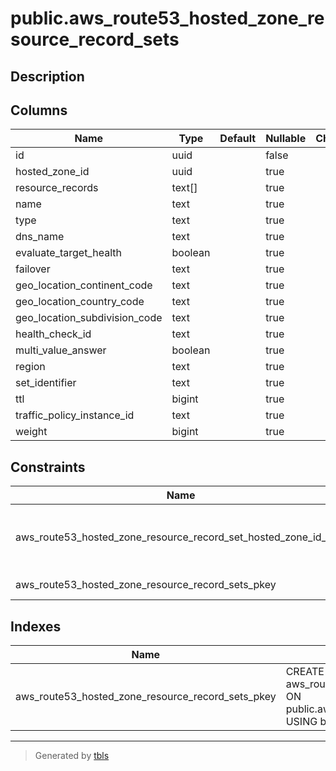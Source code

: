 # public.aws_route53_hosted_zone_resource_record_sets

## Description

## Columns

| Name | Type | Default | Nullable | Children | Parents | Comment |
| ---- | ---- | ------- | -------- | -------- | ------- | ------- |
| id | uuid |  | false |  |  |  |
| hosted_zone_id | uuid |  | true |  | [public.aws_route53_hosted_zones](public.aws_route53_hosted_zones.md) |  |
| resource_records | text[] |  | true |  |  |  |
| name | text |  | true |  |  |  |
| type | text |  | true |  |  |  |
| dns_name | text |  | true |  |  |  |
| evaluate_target_health | boolean |  | true |  |  |  |
| failover | text |  | true |  |  |  |
| geo_location_continent_code | text |  | true |  |  |  |
| geo_location_country_code | text |  | true |  |  |  |
| geo_location_subdivision_code | text |  | true |  |  |  |
| health_check_id | text |  | true |  |  |  |
| multi_value_answer | boolean |  | true |  |  |  |
| region | text |  | true |  |  |  |
| set_identifier | text |  | true |  |  |  |
| ttl | bigint |  | true |  |  |  |
| traffic_policy_instance_id | text |  | true |  |  |  |
| weight | bigint |  | true |  |  |  |

## Constraints

| Name | Type | Definition |
| ---- | ---- | ---------- |
| aws_route53_hosted_zone_resource_record_set_hosted_zone_id_fkey | FOREIGN KEY | FOREIGN KEY (hosted_zone_id) REFERENCES aws_route53_hosted_zones(id) ON DELETE CASCADE |
| aws_route53_hosted_zone_resource_record_sets_pkey | PRIMARY KEY | PRIMARY KEY (id) |

## Indexes

| Name | Definition |
| ---- | ---------- |
| aws_route53_hosted_zone_resource_record_sets_pkey | CREATE UNIQUE INDEX aws_route53_hosted_zone_resource_record_sets_pkey ON public.aws_route53_hosted_zone_resource_record_sets USING btree (id) |

---

> Generated by [tbls](https://github.com/k1LoW/tbls)
